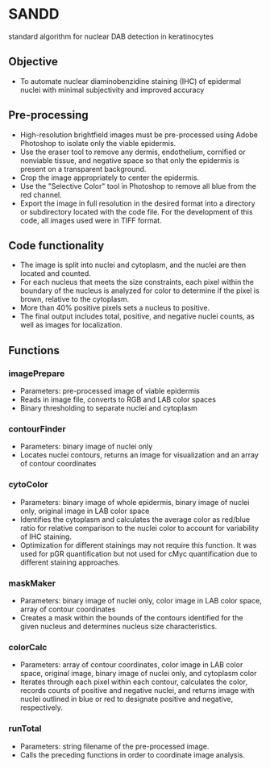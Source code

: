 # SANDD
standard algorithm for nuclear DAB detection in keratinocytes

## Objective
* To automate nuclear diaminobenzidine staining (IHC) of epidermal nuclei with minimal subjectivity and improved accuracy

## Pre-processing
* High-resolution brightfield images must be pre-processed using Adobe Photoshop to isolate only the viable epidermis.
* Use the eraser tool to remove any dermis, endothelium, cornified or nonviable tissue, and negative space so that only the epidermis is present on a transparent background.
* Crop the image appropriately to center the epidermis.
* Use the "Selective Color" tool in Photoshop to remove all blue from the red channel. 
* Export the image in full resolution in the desired format into a directory or subdirectory located with the code file. For the development of this code, all images used were in TIFF format.

## Code functionality
* The image is split into nuclei and cytoplasm, and the nuclei are then located and counted.
* For each nucleus that meets the size constraints, each pixel within the boundary of the nucleus is analyzed for color to determine if the pixel is brown, relative to the cytoplasm.
* More than 40% positive pixels sets a nucleus to positive. 
* The final output includes total, positive, and negative nuclei counts, as well as images for localization.

## Functions
### imagePrepare
* Parameters: pre-processed image of viable epidermis
* Reads in image file, converts to RGB and LAB color spaces
* Binary thresholding to separate nuclei and cytoplasm

### contourFinder
* Parameters: binary image of nuclei only
* Locates nuclei contours, returns an image for visualization and an array of contour coordinates

### cytoColor
* Parameters: binary image of whole epidermis, binary image of nuclei only, original image in LAB color space
* Identifies the cytoplasm and calculates the average color as red/blue ratio for relative comparison to the nuclei color to account for variability of IHC staining.
* Optimization for different stainings may not require this function. It was used for pGR quantification but not used for cMyc quantification due to different staining approaches.

### maskMaker
* Parameters: binary image of nuclei only, color image in LAB color space, array of contour coordinates
* Creates a mask within the bounds of the contours identified for the given nucleus and determines nucleus size characteristics.

### colorCalc
* Parameters: array of contour coordinates, color image in LAB color space, original image, binary image of nuclei only, and cytoplasm color
* Iterates through each pixel within each contour, calculates the color, records counts of positive and negative nuclei, and returns image with nuclei outlined in blue or red to designate positive and negative, respectively.

### runTotal
* Parameters: string filename of the pre-processed image.
* Calls the preceding functions in order to coordinate image analysis.
